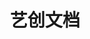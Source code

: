 ---
layout: home
title: 艺创文档
editLink: true
titleTemplate: :title - 艺创数字 · 创意文档网站
//description: :title - 艺创数字 · 创意文档网站
head:
  - - meta
    - name: description
      content: hello
  - - meta
    - name: keywords
      content: super duper SEO
hero:
  name: "艺创在线文档"
  text: "艺创数字 · 创意文档网站"
  tagline: 开源是世界上最大的贡献
  image:
    src: /images/hero.svg
    alt: aueal
  actions:
    - theme: brand
      text: 🛠️  小工具
      link: /tools/steam-card
    - theme: brand
      text: 😄ChatGPT
      link: /chatgpt/
    - theme: brand
      text: 😄  AI 绘画
      link: /art/

features:
  - icon: 🛠️
    title: 数字创意
    details: 快捷工具 · 随处可见
  - icon: 🤩
    title: 在线开源
    details: 快速构建 · 急速部署
  - icon: 😝
    title: 快速上手
    details: 轻松拿捏 · 跃跃欲试
---